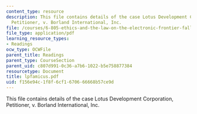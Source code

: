 ```yaml
---
content_type: resource
description: This file contains details of the case Lotus Development Corporation,
  Petitioner, v. Borland International, Inc.
file: /courses/6-805-ethics-and-the-law-on-the-electronic-frontier-fall-2005/f156e94c1f8f6cf1670666668b57ce9d_lpfamicus.pdf
file_type: application/pdf
learning_resource_types:
- Readings
ocw_type: OCWFile
parent_title: Readings
parent_type: CourseSection
parent_uid: c807d991-0c36-a7b6-1022-b5e758877384
resourcetype: Document
title: lpfamicus.pdf
uid: f156e94c-1f8f-6cf1-6706-66668b57ce9d
---
```

This file contains details of the case Lotus Development Corporation, Petitioner, v. Borland International, Inc.

